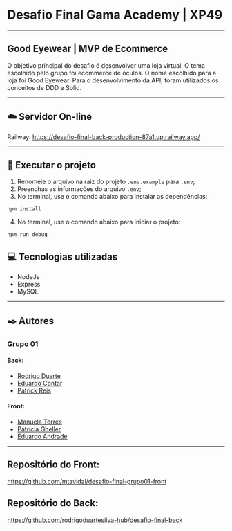 # Desafio Final Gama Academy | XP49

---

## Good Eyewear | MVP de Ecommerce

O objetivo principal do desafio é desenvolver uma loja virtual. O tema escolhido pelo grupo foi ecommerce de óculos. O nome escolhido para a loja foi Good Eyewear. Para o desenvolvimento da API, foram utilizados os conceitos de DDD e Solid.

---

## ☁️ Servidor On-line

Railway: https://desafio-final-back-production-87a1.up.railway.app/

---

## 📁 Executar o projeto

1.  Renomeie o arquivo na raiz do projeto `.env.example` para `.env`;
2.  Preenchas as informações do arquivo `.env`;
3.  No terminal, use o comando abaixo para instalar as dependências:

```
npm install
```

4.  No terminal, use o comando abaixo para iniciar o projeto:

```
npm run debug
```

## 💻 Tecnologias utilizadas

- NodeJs
- Express
- MySQL

---

## ✒️ Autores

### Grupo 01

#### Back:

- [Rodrigo Duarte](https://github.com/rodrigoduartesilva-hub)
- [Eduardo Contar](https://github.com/econtar)
- [Patrick Reis](https://github.com/)

#### Front:

- [Manuela Torres](https://github.com/mtavidal)
- [Patrícia Gheller](https://github.com/PatriciaGheller)
- [Eduardo Andrade](https://github.com/Eduardo-Andradee)

---

## Repositório do Front:

https://github.com/mtavidal/desafio-final-grupo01-front

## Repositório do Back:

https://github.com/rodrigoduartesilva-hub/desafio-final-back
